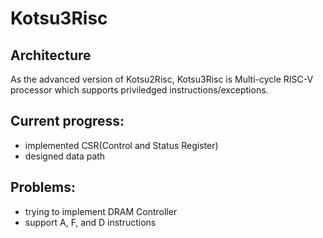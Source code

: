 # Kotsu3Risc

## Architecture
As the advanced version of Kotsu2Risc, Kotsu3Risc is Multi-cycle RISC-V processor which supports priviledged instructions/exceptions.

## Current progress:
- implemented CSR(Control and Status Register)
- designed data path

## Problems:
- trying to implement DRAM Controller
- support A, F, and D instructions
